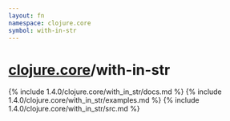 ```yaml
---
layout: fn
namespace: clojure.core
symbol: with-in-str
---
```


# [clojure.core](../)/with-in-str

{% include 1.4.0/clojure.core/with_in_str/docs.md %}
{% include 1.4.0/clojure.core/with_in_str/examples.md %}
{% include 1.4.0/clojure.core/with_in_str/src.md %}

